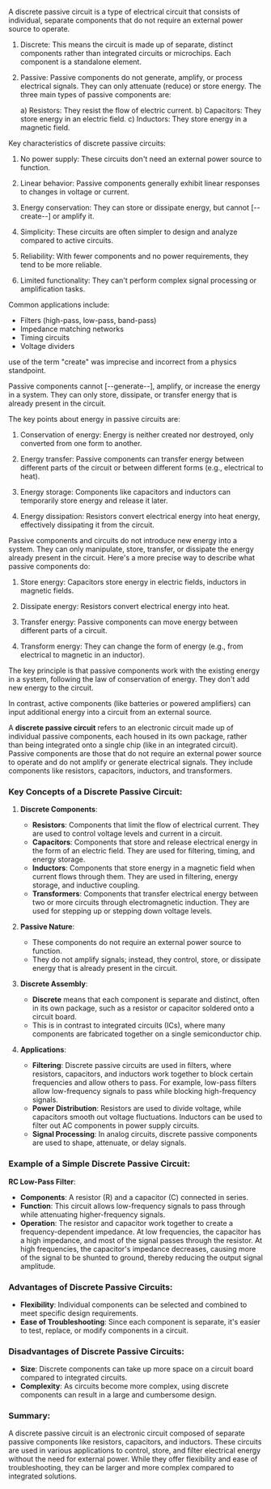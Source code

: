 A discrete passive circuit is a type of electrical circuit that consists of individual, separate components that do not require an external power source to operate.

1. Discrete:
   This means the circuit is made up of separate, distinct components rather than integrated circuits or microchips. Each component is a standalone element.

2. Passive:
   Passive components do not generate, amplify, or process electrical signals. They can only attenuate (reduce) or store energy. The three main types of passive components are:

   a) Resistors: They resist the flow of electric current.
   b) Capacitors: They store energy in an electric field.
   c) Inductors: They store energy in a magnetic field.

Key characteristics of discrete passive circuits:

1. No power supply: These circuits don't need an external power source to function.

2. Linear behavior: Passive components generally exhibit linear responses to changes in voltage or current.

3. Energy conservation: They can store or dissipate energy, but cannot [--create--] or amplify it.

4. Simplicity: These circuits are often simpler to design and analyze compared to active circuits.

5. Reliability: With fewer components and no power requirements, they tend to be more reliable.

6. Limited functionality: They can't perform complex signal processing or amplification tasks.

Common applications include:
- Filters (high-pass, low-pass, band-pass)
- Impedance matching networks
- Timing circuits
- Voltage dividers

use of the term "create" was imprecise and incorrect from a physics standpoint.

Passive components cannot [--generate--], amplify, or increase the energy in a system. They can only store, dissipate, or transfer energy that is already present in the circuit.

The key points about energy in passive circuits are:

1. Conservation of energy: Energy is neither created nor destroyed, only converted from one form to another.

2. Energy transfer: Passive components can transfer energy between different parts of the circuit or between different forms (e.g., electrical to heat).

3. Energy storage: Components like capacitors and inductors can temporarily store energy and release it later.

4. Energy dissipation: Resistors convert electrical energy into heat energy, effectively dissipating it from the circuit.

Passive components and circuits do not introduce new energy into a system. They can only manipulate, store, transfer, or dissipate the energy already present in the circuit. Here's a more precise way to describe what passive components do:

1. Store energy: Capacitors store energy in electric fields, inductors in magnetic fields.

2. Dissipate energy: Resistors convert electrical energy into heat.

3. Transfer energy: Passive components can move energy between different parts of a circuit.

4. Transform energy: They can change the form of energy (e.g., from electrical to magnetic in an inductor).

The key principle is that passive components work with the existing energy in a system, following the law of conservation of energy. They don't add new energy to the circuit.

In contrast, active components (like batteries or powered amplifiers) can input additional energy into a circuit from an external source.

A **discrete passive circuit** refers to an electronic circuit made up of individual passive components, each housed in its own package, rather than being integrated onto a single chip (like in an integrated circuit). Passive components are those that do not require an external power source to operate and do not amplify or generate electrical signals. They include components like resistors, capacitors, inductors, and transformers.

### Key Concepts of a Discrete Passive Circuit:

1. **Discrete Components**:
   - **Resistors**: Components that limit the flow of electrical current. They are used to control voltage levels and current in a circuit.
   - **Capacitors**: Components that store and release electrical energy in the form of an electric field. They are used for filtering, timing, and energy storage.
   - **Inductors**: Components that store energy in a magnetic field when current flows through them. They are used in filtering, energy storage, and inductive coupling.
   - **Transformers**: Components that transfer electrical energy between two or more circuits through electromagnetic induction. They are used for stepping up or stepping down voltage levels.

2. **Passive Nature**:
   - These components do not require an external power source to function.
   - They do not amplify signals; instead, they control, store, or dissipate energy that is already present in the circuit.

3. **Discrete Assembly**:
   - **Discrete** means that each component is separate and distinct, often in its own package, such as a resistor or capacitor soldered onto a circuit board.
   - This is in contrast to integrated circuits (ICs), where many components are fabricated together on a single semiconductor chip.

4. **Applications**:
   - **Filtering**: Discrete passive circuits are  used in filters, where resistors, capacitors, and inductors work together to block certain frequencies and allow others to pass. For example, low-pass filters allow low-frequency signals to pass while blocking high-frequency signals.
   - **Power Distribution**: Resistors are used to divide voltage, while capacitors smooth out voltage fluctuations. Inductors can be used to filter out AC components in power supply circuits.
   - **Signal Processing**: In analog circuits, discrete passive components are used to shape, attenuate, or delay signals.

### Example of a Simple Discrete Passive Circuit:

**RC Low-Pass Filter**:
- **Components**: A resistor (R) and a capacitor (C) connected in series.
- **Function**: This circuit allows low-frequency signals to pass through while attenuating higher-frequency signals.
- **Operation**: The resistor and capacitor work together to create a frequency-dependent impedance. At low frequencies, the capacitor has a high impedance, and most of the signal passes through the resistor. At high frequencies, the capacitor's impedance decreases, causing more of the signal to be shunted to ground, thereby reducing the output signal amplitude.

### Advantages of Discrete Passive Circuits:
- **Flexibility**: Individual components can be selected and combined to meet specific design requirements.
- **Ease of Troubleshooting**: Since each component is separate, it's easier to test, replace, or modify components in a circuit.

### Disadvantages of Discrete Passive Circuits:
- **Size**: Discrete components can take up more space on a circuit board compared to integrated circuits.
- **Complexity**: As circuits become more complex, using discrete components can result in a large and cumbersome design.

### Summary:
A discrete passive circuit is an electronic circuit composed of separate passive components like resistors, capacitors, and inductors. These circuits are used in various applications to control, store, and filter electrical energy without the need for external power. While they offer flexibility and ease of troubleshooting, they can be larger and more complex compared to integrated solutions.
